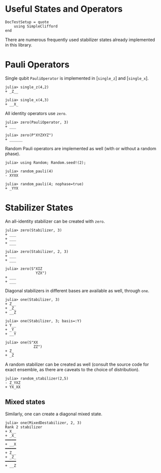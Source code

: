 # Useful States and Operators

```@meta
DocTestSetup = quote
    using SimpleClifford
end
```

There are numerous frequently used stabilizer states already implemented in this
library.

# Pauli Operators

Single qubit `PauliOperator` is implemented in [`single_z`] and [`single_x`].

```jldoctest
julia> single_z(4,2)
+ _Z__

julia> single_x(4,3)
+ __X_
```

All identity operators use `zero`.

```jldoctest
julia> zero(PauliOperator, 3)
+ ___

julia> zero(P"XYZXYZ")
+ ______
```

Random Pauli operators are implemented as well (with or without a random phase).

```jldoctest rand
julia> using Random; Random.seed!(2);

julia> random_pauli(4)
- XYXX

julia> random_pauli(4; nophase=true)
+ _YYX
```

# Stabilizer States

An all-identity stabilizer can be created with `zero`.

```jldoctest
julia> zero(Stabilizer, 3)
+ ___
+ ___
+ ___

julia> zero(Stabilizer, 2, 3)
+ ___
+ ___

julia> zero(S"XIZ
              YZX")
+ ___
+ ___
```

Diagonal stabilizers in different bases are available as well, through `one`.

```jldoctest
julia> one(Stabilizer, 3)
+ Z__
+ _Z_
+ __Z

julia> one(Stabilizer, 3; basis=:Y)
+ Y__
+ _Y_
+ __Y

julia> one(S"XX
             ZZ")
+ Z_
+ _Z
```

A random stabilizer can be created as well (consult the source code for exact
ensemble, as there are caveats to the choice of distribution).

```jldoctest rand
julia> random_stabilizer(2,5)
- Z_YXZ
+ YX_XX
```
## Mixed states

Similarly, one can create a diagonal mixed state.

```jldoctest
julia> one(MixedDestabilizer, 2, 3)
Rank 2 stabilizer
+ X__
+ _X_
━━━━━
+ __X
━━━━━
+ Z__
+ _Z_
━━━━━
+ __Z
```

